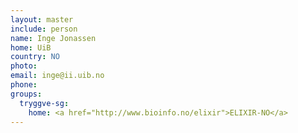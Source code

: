 ```yaml
---
layout: master
include: person
name: Inge Jonassen
home: UiB
country: NO
photo:
email: inge@ii.uib.no
phone:
groups:
  tryggve-sg:
    home: <a href="http://www.bioinfo.no/elixir">ELIXIR-NO</a>
---
```

